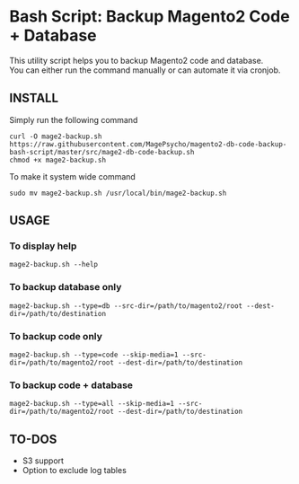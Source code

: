 # Bash Script: Backup Magento2 Code + Database

This utility script helps you to backup Magento2 code and database.   
You can either run the command manually or can automate it via cronjob.


## INSTALL
Simply run the following command
```
curl -O mage2-backup.sh https://raw.githubusercontent.com/MagePsycho/magento2-db-code-backup-bash-script/master/src/mage2-db-code-backup.sh
chmod +x mage2-backup.sh
```

To make it system wide command
```
sudo mv mage2-backup.sh /usr/local/bin/mage2-backup.sh
```

## USAGE
### To display help
```
mage2-backup.sh --help
```

### To backup database only
```
mage2-backup.sh --type=db --src-dir=/path/to/magento2/root --dest-dir=/path/to/destination
```

### To backup code only
```
mage2-backup.sh --type=code --skip-media=1 --src-dir=/path/to/magento2/root --dest-dir=/path/to/destination
```

### To backup code + database
```
mage2-backup.sh --type=all --skip-media=1 --src-dir=/path/to/magento2/root --dest-dir=/path/to/destination
```

## TO-DOS
 - S3 support
 - Option to exclude log tables
